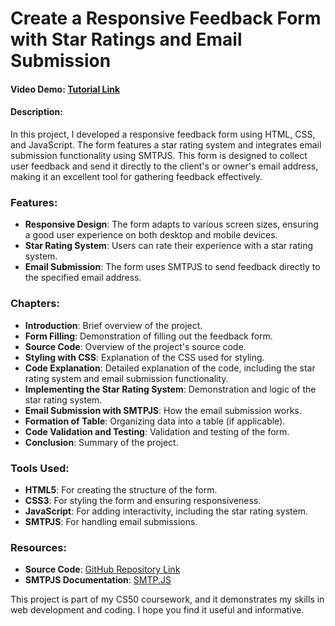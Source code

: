 # Create a Responsive Feedback Form with Star Ratings and Email Submission

#### Video Demo: [Tutorial Link](https://www.youtube.com/watch?v=t7LK5hBSjgI)

#### Description:

In this project, I developed a responsive feedback form using HTML, CSS, and JavaScript. The form features a star rating system and integrates email submission functionality using SMTPJS. This form is designed to collect user feedback and send it directly to the client's or owner's email address, making it an excellent tool for gathering feedback effectively.

### Features:
- **Responsive Design**: The form adapts to various screen sizes, ensuring a good user experience on both desktop and mobile devices.
- **Star Rating System**: Users can rate their experience with a star rating system.
- **Email Submission**: The form uses SMTPJS to send feedback directly to the specified email address.

### Chapters:
- **Introduction**: Brief overview of the project.
- **Form Filling**: Demonstration of filling out the feedback form.
- **Source Code**: Overview of the project's source code.
- **Styling with CSS**: Explanation of the CSS used for styling.
- **Code Explanation**: Detailed explanation of the code, including the star rating system and email submission functionality.
- **Implementing the Star Rating System**: Demonstration and logic of the star rating system.
- **Email Submission with SMTPJS**: How the email submission works.
- **Formation of Table**: Organizing data into a table (if applicable).
- **Code Validation and Testing**: Validation and testing of the form.
- **Conclusion**: Summary of the project.

### Tools Used:
- **HTML5**: For creating the structure of the form.
- **CSS3**: For styling the form and ensuring responsiveness.
- **JavaScript**: For adding interactivity, including the star rating system.
- **SMTPJS**: For handling email submissions.

### Resources:
- **Source Code**: [GitHub Repository Link](https://github.com/su-jin1425/CS-50-Final-Project)
- **SMTPJS Documentation**: [SMTP.JS](https://smtpjs.com)

This project is part of my CS50 coursework, and it demonstrates my skills in web development and coding. I hope you find it useful and informative.
